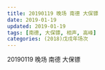 ```yaml
---
title: 20190119 晚场 南德 大保镖
date: 2019-01-19
updated: 2019-01-19
tags: [南德, 大保镖, 相声, 高峰]
categories: (2018)戊戌年场次 
---
```

20190119 晚场 南德 大保镖
